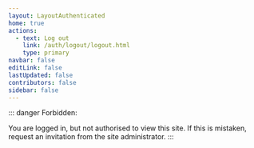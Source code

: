 ```yaml
---
layout: LayoutAuthenticated
home: true
actions:
  - text: Log out
    link: /auth/logout/logout.html
    type: primary
navbar: false
editLink: false
lastUpdated: false
contributors: false
sidebar: false
---
```


::: danger Forbidden: <Auth />

You are logged in, but not authorised to view this site. If this is mistaken, request an invitation from the site administrator.
:::
